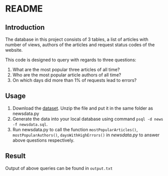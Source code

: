 # README
## Introduction
The database in this project consists of 3 tables, a list of articles with number of views, authors of the articles and request status codes of the website.

This code is designed to query with regards to three questions:
1. What are the most popular three articles of all time?
2. Who are the most popular article authors of all time?
3. On which days did more than 1% of requests lead to errors?

## Usage
1. Download the [dataset](https://d17h27t6h515a5.cloudfront.net/topher/2016/August/57b5f748_newsdata/newsdata.zip). Unzip the file and put it in the same folder as newsdata.py
2. Generate the data into your local database using command `psql -d news -f newsdata.sql`.
3. Run newsdata.py to call the function `mostPopularArticles()`, `mostPopularAuthors()`, `daysWithHighErrors()` in *newsdata.py* to answer above questions respectively.

## Result
Output of above queries can be found in `output.txt`


